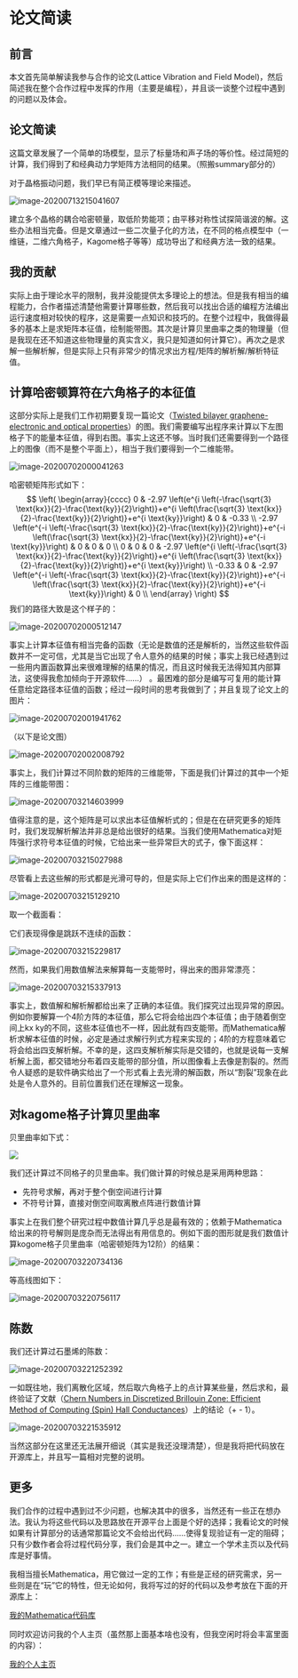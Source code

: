 # 论文简读

## 前言

本文首先简单解读我参与合作的论文(Lattice Vibration and Field Model)，然后简述我在整个合作过程中发挥的作用（主要是编程），并且谈一谈整个过程中遇到的问题以及体会。

## 论文简读

这篇文章发展了一个简单的场模型，显示了标量场和声子场的等价性。经过简短的计算，我们得到了和经典动力学矩阵方法相同的结果。（照搬summary部分的）

对于晶格振动问题，我们早已有简正模等理论来描述。

![image-20200713215041607](C:\Users\QQ\AppData\Roaming\Typora\typora-user-images\image-20200713215041607.png)

建立多个晶格的耦合哈密顿量，取低阶势能项；由平移对称性试探简谐波的解。这些办法相当完备。但是文章通过一些二次量子化的方法，在不同的格点模型中（一维链，二维六角格子，Kagome格子等等）成功导出了和经典方法一致的结果。

## 我的贡献

实际上由于理论水平的限制，我并没能提供太多理论上的想法。但是我有相当的编程能力，合作者描述清楚他需要计算哪些数，然后我可以找出合适的编程方法编出运行速度相对较快的程序，这是需要一点知识和技巧的。在整个过程中，我做得最多的基本上是求矩阵本征值，绘制能带图。其次是计算贝里曲率之类的物理量（但是我现在还不知道这些物理量的真实含义，我只是知道如何计算它）。再次之是求解一些解析解，但是实际上只有非常少的情况求出方程/矩阵的解析解/解析特征值。

## 计算哈密顿算符在六角格子的本征值

这部分实际上是我们工作初期要复现一篇论文（[Twisted bilayer graphene- electronic and optical properties](https://arxiv.org/abs/1908.01556)）的图。我们需要编写出程序来计算以下左图格子下的能量本征值，得到右图。事实上这还不够。当时我们还需要得到一个路径上的图像（而不是整个平面上），相当于我们要得到一个二维能带。

![image-20200702000041263](C:\Users\QQ\AppData\Roaming\Typora\typora-user-images\image-20200702000041263.png)

哈密顿矩阵形式如下：
$$
\left(
\begin{array}{cccc}
 0 & -2.97 \left(e^{i \left(-\frac{\sqrt{3} \text{kx}}{2}-\frac{\text{ky}}{2}\right)}+e^{i
   \left(\frac{\sqrt{3} \text{kx}}{2}-\frac{\text{ky}}{2}\right)}+e^{i \text{ky}}\right) & 0 &
   -0.33 \\
 -2.97 \left(e^{-i \left(-\frac{\sqrt{3} \text{kx}}{2}-\frac{\text{ky}}{2}\right)}+e^{-i
   \left(\frac{\sqrt{3} \text{kx}}{2}-\frac{\text{ky}}{2}\right)}+e^{-i \text{ky}}\right) & 0 & 0
   & 0 \\
 0 & 0 & 0 & -2.97 \left(e^{i \left(-\frac{\sqrt{3}
   \text{kx}}{2}-\frac{\text{ky}}{2}\right)}+e^{i \left(\frac{\sqrt{3}
   \text{kx}}{2}-\frac{\text{ky}}{2}\right)}+e^{i \text{ky}}\right) \\
 -0.33 & 0 & -2.97 \left(e^{-i \left(-\frac{\sqrt{3}
   \text{kx}}{2}-\frac{\text{ky}}{2}\right)}+e^{-i \left(\frac{\sqrt{3}
   \text{kx}}{2}-\frac{\text{ky}}{2}\right)}+e^{-i \text{ky}}\right) & 0 \\
\end{array}
\right)
$$
我们的路径大致是这个样子的：

![image-20200702000512147](C:\Users\QQ\AppData\Roaming\Typora\typora-user-images\image-20200702000512147.png)

事实上计算本征值有相当完备的函数（无论是数值的还是解析的，当然这些软件函数并不一定可信，尤其是当它出现了令人意外的结果的时候；事实上我已经遇到过一些用内置函数算出来很难理解的结果的情况，而且这时候我无法得知其内部算法，这使得我愈加倾向于开源软件……） 。最困难的部分是编写可复用的能计算任意给定路径本征值的函数；经过一段时间的思考我做到了；并且复现了论文上的图片：

![image-20200702001941762](C:\Users\QQ\AppData\Roaming\Typora\typora-user-images\image-20200702001941762.png)

（以下是论文图）

![image-20200702002008792](C:\Users\QQ\AppData\Roaming\Typora\typora-user-images\image-20200702002008792.png)

事实上，我们计算过不同阶数的矩阵的三维能带，下面是我们计算过的其中一个矩阵的三维能带图：

![image-20200703214603999](C:\Users\QQ\AppData\Roaming\Typora\typora-user-images\image-20200703214603999.png)

值得注意的是，这个矩阵是可以求出本征值解析式的；但是在在研究更多的矩阵时，我们发现解析解法并非总是给出很好的结果。当我们使用Mathematica对矩阵强行求符号本征值的时候，它给出来一些异常巨大的式子，像下面这样：

![image-20200703215027988](C:\Users\QQ\AppData\Roaming\Typora\typora-user-images\image-20200703215027988.png)

尽管看上去这些解的形式都是光滑可导的，但是实际上它们作出来的图是这样的：

![image-20200703215129210](C:\Users\QQ\AppData\Roaming\Typora\typora-user-images\image-20200703215129210.png)

取一个截面看：

它们表现得像是跳跃不连续的函数：

![image-20200703215229817](C:\Users\QQ\AppData\Roaming\Typora\typora-user-images\image-20200703215229817.png)

然而，如果我们用数值解法来解算每一支能带时，得出来的图非常漂亮：

![image-20200703215337913](C:\Users\QQ\AppData\Roaming\Typora\typora-user-images\image-20200703215337913.png)

事实上，数值解和解析解都给出来了正确的本征值。我们探究过出现异常的原因。例如你要解算一个4阶方阵的本征值，那么它将会给出四个本征值；由于随着倒空间上kx ky的不同，这些本征值也不一样，因此就有四支能带。而Mathematica解析求解本征值的时候，必定是通过求解行列式方程来实现的；4阶的方程意味着它将会给出四支解析解。不幸的是，这四支解析解实际是交错的，也就是说每一支解析解上面，都交错地分布着四支能带的部分值，所以图像看上去像是割裂的。然而令人疑惑的是软件确实给出了一个形式看上去光滑的解函数，所以“割裂”现象在此处是令人意外的。目前位置我们还在理解这一现象。

## 对kagome格子计算贝里曲率

贝里曲率如下式：

![](C:\Users\QQ\AppData\Roaming\Typora\typora-user-images\image-20200703220311768.png)

我们还计算过不同格子的贝里曲率。我们做计算的时候总是采用两种思路：

- 先符号求解，再对于整个倒空间进行计算
- 不符号计算，直接对倒空间取离散点阵进行数值计算

事实上在我们整个研究过程中数值计算几乎总是最有效的；依赖于Mathematica给出来的符号解则是庞杂而无法得出有用信息的。例如下面的图形就是我们数值计算kogome格子贝里曲率（哈密顿矩阵为12阶）的结果：

![image-20200703220734136](C:\Users\QQ\AppData\Roaming\Typora\typora-user-images\image-20200703220734136.png)

等高线图如下：

![image-20200703220756117](C:\Users\QQ\AppData\Roaming\Typora\typora-user-images\image-20200703220756117.png)

## 陈数

我们还计算过石墨烯的陈数：

![image-20200703221252392](C:\Users\QQ\AppData\Roaming\Typora\typora-user-images\image-20200703221252392.png)

一如既往地，我们离散化区域，然后取六角格子上的点计算某些量，然后求和，最终验证了文献（[Chern Numbers in Discretized Brillouin Zone:
Efficient Method of Computing (Spin) Hall Conductances](https://journals.jps.jp/doi/abs/10.1143/JPSJ.74.1674)）上的结论（+ - 1）。

![image-20200703221535912](C:\Users\QQ\AppData\Roaming\Typora\typora-user-images\image-20200703221535912.png)

当然这部分在这里还无法展开细说（其实是我还没理清楚），但是我将把代码放在开源库上，并且写一篇相对完整的说明。

## 更多

我们合作的过程中遇到过不少问题，也解决其中的很多，当然还有一些正在想办法。我认为将这些代码以及思路放在开源平台上面是个好的选择；我看论文的时候如果有计算部分的话通常那篇论文不会给出代码……使得复现验证有一定的阻碍；只有少数作者会将过程代码分享，我们会是其中之一。建立一个学术主页以及代码库是好事情。

我相当擅长Mathematica，用它做过一定的工作；有些是正经的研究需求，另一些则是在“玩”它的特性，但无论如何，我将写过的好的代码以及参考放在下面的开源库上：

[我的Mathematica代码库](https://github.com/weihongliang233/Mathematica-Code-Storing)

同时欢迎访问我的个人主页（虽然那上面基本啥也没有，但我空闲时将会丰富里面的内容）：

[我的个人主页](https://weihongliang233.github.io/)